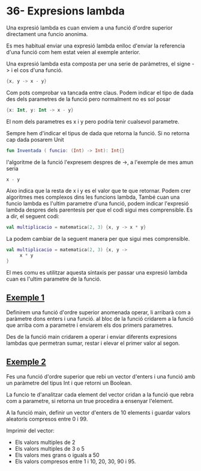 # 36- Expresions lambda

Una expresió lambda es cuan enviem a una funció d'ordre superior directament una funcio anonima.

Es mes habitual enviar una expresió lambda enlloc d'enviar la referencia d'una funció com hem estat veien al exemple anterior.

Una expresió lambda esta composta per una serie de paràmetres, el signe -> i el cos d'una funció.

```kotlin
{x, y -> x - y}
```

Com pots comprobar va tancada entre claus. Podem indicar el tipo de dada des dels parametres de la funció pero normalment no es sol posar

```kotlin
{x: Int, y: Int -> x - y}
```

El nom dels parametres es x i y pero podría tenir cualsevol parametre. 

Sempre hem d'indicar el tipus de dada que retorna la funció. Si no retorna cap dada posarem Unit

```kotlin
fun Inventada ( funcio: (Int) -> Int): Int{}
```
l'algoritme de la funció l'expresem despres de ->, a l'exemple de mes amun seria

```kotlin
x - y
```

Aixo indica que la resta de x i y es el valor que te que retornar. Podem crer algoritmes mes complexos dins les funcions lambda, També cuan una funcio lambda es l'ultim parametre d'una funció, podem indicar l'expresió lambda despres dels parentesis per que el codi sigui mes comprensible. Es a dir, el seguent codi:

```kotlin
val multiplicacio = matematica(2, 3) {x, y -> x * y}
```

La podem cambiar de la seguent manera per que sigui mes comprensible.

```kotlin
val multiplicacio = matematica(2, 3) {x, y ->
	 x * y
}
```

El mes comu es utilitzar aquesta síntaxis per passar una expresió lambda cuan es l'ultim parametre de la funció.


## [Exemple 1](https://github.com/marcmoiagese/curskotlin/blob/master/36-Expresions_lambda/Exemple1/src/main/kotlin/Main.kt)

Definirem una funció d'ordre superior anomenada operar, li arribarà com a paràmetre dons enters i una funció. al bloc de la funció cridarem a la funció que arriba com a parametre i enviarem els dos primers parametres.

Des de la funció main cridarem a operar i enviar diferents expresions lambdas que permetran sumar, restar i elevar el primer valor al segon.

## [Exemple 2](https://github.com/marcmoiagese/curskotlin/blob/master/36-Expresions_lambda/Exemple2/src/main/kotlin/Main.kt)

Fes una funció d'ordre superior que rebi un vector d'enters i una funció amb un paràmetre del tipus Int i que retorni un Boolean.

La funcio te d'analitzar cada element del vector cridan a la funció que rebra com a parametre, si retorna un true procedira a ensenyar l'element.

A la funció main, definir un vector d'enters de 10 elements i guardar valors aleatoris compresos entre 0 i 99.

Imprimir del vector:
- Els valors multiples de 2
- Els valors multiples de 3 o 5
- Els valors mes grans o iguals a 50
- Els valors compresos entre 1 i 10, 20, 30, 90 i 95.
